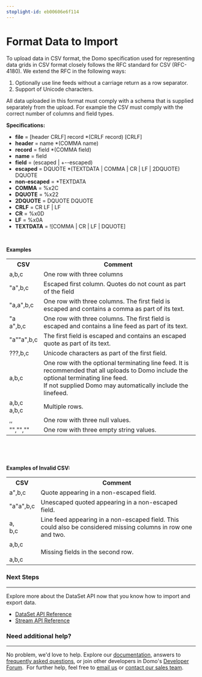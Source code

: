 ```yaml
---
stoplight-id: eb00606e6f114
---
```


# Format Data to Import

To upload data in CSV format, the Domo specification used for representing data grids in CSV format closely follows the RFC standard for CSV (RFC-4180). We extend the RFC in the following ways:
<ol>
 	<li>Optionally use line feeds without a carriage return as a row separator.</li>
 	<li>Support of Unicode characters.</li>
</ol>
All data uploaded in this format must comply with a schema that is supplied separately from the upload. For example the CSV must comply with the correct number of columns and field types.

<strong>Specifications:</strong>
<ul>
 	<li><strong>file</strong> = [header CRLF] record *(CRLF record) [CRLF]</li>
 	<li><strong>header</strong> = name *(COMMA name)</li>
 	<li><strong>record</strong> = field *(COMMA field)</li>
 	<li><strong>name</strong> = field</li>
 	<li><strong>field</strong> = (escaped | +--escaped)</li>
 	<li><strong>escaped</strong> = DQUOTE *(TEXTDATA | COMMA | CR | LF | 2DQUOTE) DQUOTE</li>
 	<li><strong>non-escaped</strong> = *TEXTDATA</li>
 	<li><strong>COMMA</strong> = %x2C</li>
 	<li><strong>DQUOTE</strong> = %x22</li>
 	<li><strong>2DQUOTE</strong> = DQUOTE DQUOTE</li>
 	<li><strong>CRLF</strong> = CR LF | LF</li>
 	<li><strong>CR</strong> = %x0D</li>
 	<li><strong>LF</strong> = %x0A</li>
 	<li><strong>TEXTDATA</strong> = ![COMMA | CR | LF | DQUOTE]</li>
</ul>
&nbsp;

<strong>Examples</strong>
<table class="confluenceTable">
<tbody>
<tr>
<th class="confluenceTh">CSV</th>
<th class="confluenceTh">Comment</th>
</tr>
<tr>
<td class="confluenceTd">a,b,c</td>
<td class="confluenceTd">One row with three columns</td>
</tr>
<tr>
<td class="confluenceTd">"a",b,c</td>
<td class="confluenceTd">Escaped first column. Quotes do not count as part of the field</td>
</tr>
<tr>
<td class="confluenceTd">"a,a",b,c</td>
<td class="confluenceTd">One row with three columns. The first field is escaped and contains a comma as part of its text.</td>
</tr>
<tr>
<td class="confluenceTd">"a <br class="atl-forced-newline" />a",b,c</td>
<td class="confluenceTd">One row with three columns. The first field is escaped and contains a line feed as part of its text.</td>
</tr>
<tr>
<td class="confluenceTd">"a""a",b,c</td>
<td class="confluenceTd">The first field is escaped and contains an escaped quote as part of its text.</td>
</tr>
<tr>
<td class="confluenceTd">???,b,c</td>
<td class="confluenceTd">Unicode characters as part of the first field.</td>
</tr>
<tr>
<td class="confluenceTd">a,b,c</td>
<td class="confluenceTd">One row with the optional terminating line feed. It is recommended that all uploads to Domo include the optional terminating line feed. <br class="atl-forced-newline" />If not supplied Domo may automatically include the linefeed.</td>
</tr>
<tr>
<td class="confluenceTd">a,b,c <br class="atl-forced-newline" />a,b,c</td>
<td class="confluenceTd">Multiple rows.</td>
</tr>
<tr>
<td class="confluenceTd">,,</td>
<td class="confluenceTd">One row with three null values.</td>
</tr>
<tr>
<td class="confluenceTd">"","",""</td>
<td class="confluenceTd">One row with three empty string values.</td>
</tr>
</tbody>
</table>
&nbsp;

&nbsp;

<strong>Examples of Invalid CSV:</strong>
<table class="confluenceTable">
<tbody>
<tr>
<th class="confluenceTh">CSV</th>
<th class="confluenceTh">Comment</th>
</tr>
<tr>
<td class="confluenceTd">a",b,c</td>
<td class="confluenceTd">Quote appearing in a non-escaped field.</td>
</tr>
<tr>
<td class="confluenceTd">"a"a",b,c</td>
<td class="confluenceTd">Unescaped quoted appearing in a non-escaped field.</td>
</tr>
<tr>
<td class="confluenceTd">a, <br class="atl-forced-newline" />b,c</td>
<td class="confluenceTd">Line feed appearing in a non-escaped field. This could also be considered missing columns in row one and two.</td>
</tr>
<tr>
<td class="confluenceTd">a,b,c <br class="atl-forced-newline" /><br class="atl-forced-newline" />a,b,c</td>
<td class="confluenceTd">Missing fields in the second row.</td>
</tr>
</tbody>
</table>

### Next Steps
---
Explore more about the DataSet API now that you know how to import and export data.

- [DataSet API Reference](../../API-Reference/Domo-APIs/DataSet-API.yaml)
- [Stream API Reference](../../API-Reference/Domo-APIs/Stream-API.yaml)

### Need additional help?
---
No problem, we'd love to help. Explore our [documentation](https://knowledge.domo.com), answers to [frequently asked questions](https://dojo.domo.com/main), or join other developers in Domo's [Developer Forum](https://dojo.domo.com/main).  For further help, feel free to [email us](mailto:support@domo.com) or [contact our sales team](mailto:sales@domo.com).